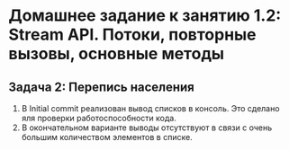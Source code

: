  # Домашнее задание к занятию 1.2: Stream API. Потоки, повторные вызовы, основные методы
  ## Задача 2: Перепись населения
  1. В Initial commit реализован вывод списков в консоль. Это сделано яля проверки работоспособности кода.
  2. В окончательном варианте выводы отсутствуют в связи с очень большим количеством элементов в списке.